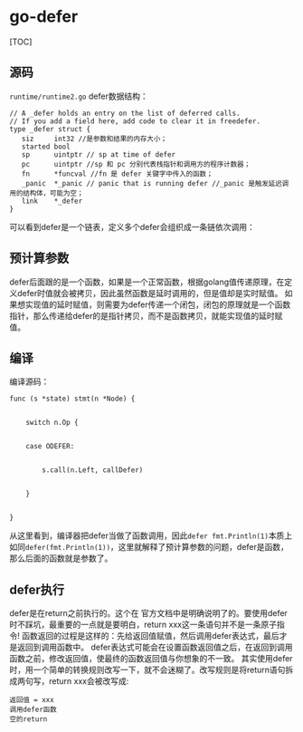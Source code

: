 # go-defer

\[TOC\]

## 源码

`runtime/runtime2.go` defer数据结构：

```text
// A _defer holds an entry on the list of deferred calls.
// If you add a field here, add code to clear it in freedefer.
type _defer struct {
   siz     int32 //是参数和结果的内存大小；
   started bool
   sp      uintptr // sp at time of defer
   pc      uintptr //sp 和 pc 分别代表栈指针和调用方的程序计数器；
   fn      *funcval //fn 是 defer 关键字中传入的函数；
   _panic  *_panic // panic that is running defer //_panic 是触发延迟调用的结构体，可能为空；
   link    *_defer
}
```

可以看到defer是一个链表，定义多个defer会组织成一条链依次调用： 

## 预计算参数

defer后面跟的是一个函数，如果是一个正常函数，根据golang值传递原理，在定义defer时值就会被拷贝，因此虽然函数是延时调用的，但是值却是实时赋值。 如果想实现值的延时赋值，则需要为defer传递一个闭包，闭包的原理就是一个函数指针，那么传递给defer的是指针拷贝，而不是函数拷贝，就能实现值的延时赋值。

## 编译

编译源码：

```text
func (s *state) stmt(n *Node) {


    switch n.Op {


    case ODEFER:


        s.call(n.Left, callDefer)


    }


}
```

从这里看到，编译器把defer当做了函数调用，因此`defer fmt.Println(1)`本质上如同`defer(fmt.Println(1))`，这里就解释了预计算参数的问题，defer是函数，那么后面的函数就是参数了。

## defer执行

defer是在return之前执行的。这个在 官方文档中是明确说明了的。要使用defer时不踩坑，最重要的一点就是要明白，return xxx这一条语句并不是一条原子指令! 函数返回的过程是这样的：先给返回值赋值，然后调用defer表达式，最后才是返回到调用函数中。 defer表达式可能会在设置函数返回值之后，在返回到调用函数之前，修改返回值，使最终的函数返回值与你想象的不一致。 其实使用defer时，用一个简单的转换规则改写一下，就不会迷糊了。改写规则是将return语句拆成两句写，return xxx会被改写成:

```text
返回值 = xxx
调用defer函数
空的return
```

